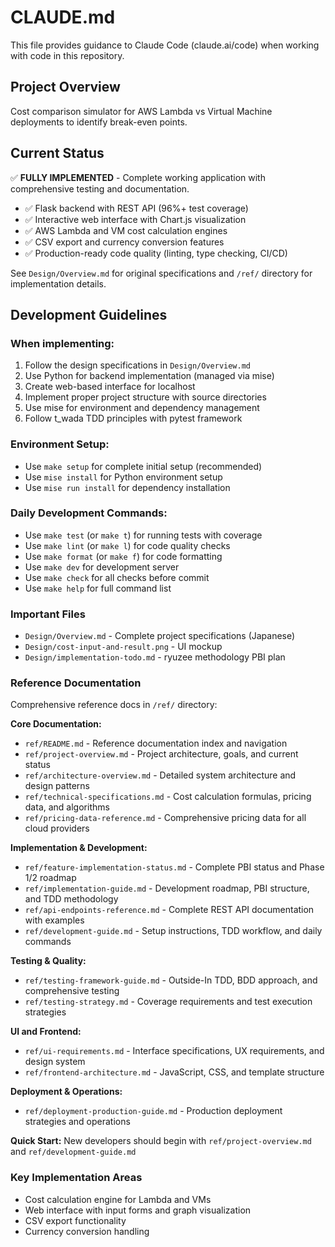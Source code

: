 # CLAUDE.md

This file provides guidance to Claude Code (claude.ai/code) when working with code in this repository.

## Project Overview

Cost comparison simulator for AWS Lambda vs Virtual Machine deployments to identify break-even points.

## Current Status

✅ **FULLY IMPLEMENTED** - Complete working application with comprehensive testing and documentation.

- ✅ Flask backend with REST API (96%+ test coverage)
- ✅ Interactive web interface with Chart.js visualization
- ✅ AWS Lambda and VM cost calculation engines
- ✅ CSV export and currency conversion features
- ✅ Production-ready code quality (linting, type checking, CI/CD)

See `Design/Overview.md` for original specifications and `/ref/` directory for implementation details.

## Development Guidelines

### When implementing:
1. Follow the design specifications in `Design/Overview.md`
2. Use Python for backend implementation (managed via mise)
3. Create web-based interface for localhost
4. Implement proper project structure with source directories
5. Use mise for environment and dependency management
6. Follow t_wada TDD principles with pytest framework

### Environment Setup:
- Use `make setup` for complete initial setup (recommended)
- Use `mise install` for Python environment setup
- Use `mise run install` for dependency installation

### Daily Development Commands:
- Use `make test` (or `make t`) for running tests with coverage
- Use `make lint` (or `make l`) for code quality checks
- Use `make format` (or `make f`) for code formatting
- Use `make dev` for development server
- Use `make check` for all checks before commit
- Use `make help` for full command list

### Important Files
- `Design/Overview.md` - Complete project specifications (Japanese)
- `Design/cost-input-and-result.png` - UI mockup
- `Design/implementation-todo.md` - ryuzee methodology PBI plan

### Reference Documentation
Comprehensive reference docs in `/ref/` directory:

**Core Documentation:**
- `ref/README.md` - Reference documentation index and navigation
- `ref/project-overview.md` - Project architecture, goals, and current status
- `ref/architecture-overview.md` - Detailed system architecture and design patterns
- `ref/technical-specifications.md` - Cost calculation formulas, pricing data, and algorithms
- `ref/pricing-data-reference.md` - Comprehensive pricing data for all cloud providers

**Implementation & Development:**
- `ref/feature-implementation-status.md` - Complete PBI status and Phase 1/2 roadmap
- `ref/implementation-guide.md` - Development roadmap, PBI structure, and TDD methodology
- `ref/api-endpoints-reference.md` - Complete REST API documentation with examples
- `ref/development-guide.md` - Setup instructions, TDD workflow, and daily commands

**Testing & Quality:**
- `ref/testing-framework-guide.md` - Outside-In TDD, BDD approach, and comprehensive testing
- `ref/testing-strategy.md` - Coverage requirements and test execution strategies

**UI and Frontend:**
- `ref/ui-requirements.md` - Interface specifications, UX requirements, and design system
- `ref/frontend-architecture.md` - JavaScript, CSS, and template structure

**Deployment & Operations:**
- `ref/deployment-production-guide.md` - Production deployment strategies and operations

**Quick Start:** New developers should begin with `ref/project-overview.md` and `ref/development-guide.md`

### Key Implementation Areas
- Cost calculation engine for Lambda and VMs
- Web interface with input forms and graph visualization
- CSV export functionality
- Currency conversion handling